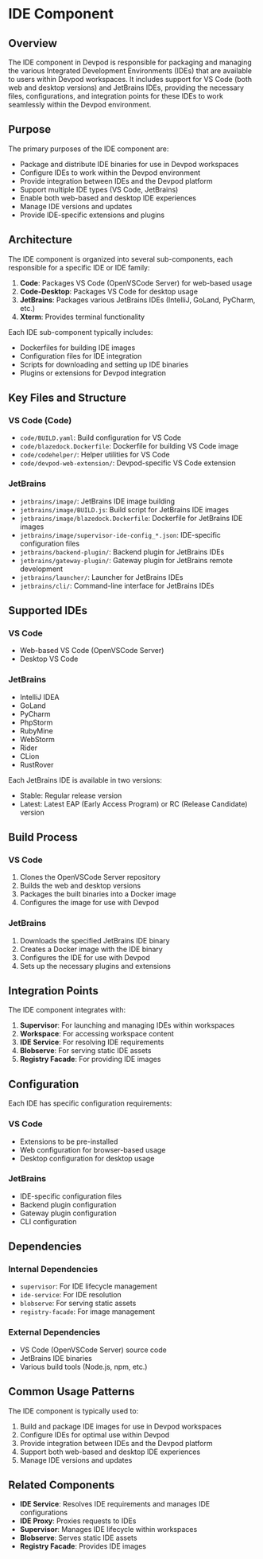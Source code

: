 # IDE Component

## Overview

The IDE component in Devpod is responsible for packaging and managing the various Integrated Development Environments (IDEs) that are available to users within Devpod workspaces. It includes support for VS Code (both web and desktop versions) and JetBrains IDEs, providing the necessary files, configurations, and integration points for these IDEs to work seamlessly within the Devpod environment.

## Purpose

The primary purposes of the IDE component are:
- Package and distribute IDE binaries for use in Devpod workspaces
- Configure IDEs to work within the Devpod environment
- Provide integration between IDEs and the Devpod platform
- Support multiple IDE types (VS Code, JetBrains)
- Enable both web-based and desktop IDE experiences
- Manage IDE versions and updates
- Provide IDE-specific extensions and plugins

## Architecture

The IDE component is organized into several sub-components, each responsible for a specific IDE or IDE family:

1. **Code**: Packages VS Code (OpenVSCode Server) for web-based usage
2. **Code-Desktop**: Packages VS Code for desktop usage
3. **JetBrains**: Packages various JetBrains IDEs (IntelliJ, GoLand, PyCharm, etc.)
4. **Xterm**: Provides terminal functionality

Each IDE sub-component typically includes:
- Dockerfiles for building IDE images
- Configuration files for IDE integration
- Scripts for downloading and setting up IDE binaries
- Plugins or extensions for Devpod integration

## Key Files and Structure

### VS Code (Code)
- `code/BUILD.yaml`: Build configuration for VS Code
- `code/blazedock.Dockerfile`: Dockerfile for building VS Code image
- `code/codehelper/`: Helper utilities for VS Code
- `code/devpod-web-extension/`: Devpod-specific VS Code extension

### JetBrains
- `jetbrains/image/`: JetBrains IDE image building
- `jetbrains/image/BUILD.js`: Build script for JetBrains IDE images
- `jetbrains/image/blazedock.Dockerfile`: Dockerfile for JetBrains IDE images
- `jetbrains/image/supervisor-ide-config_*.json`: IDE-specific configuration files
- `jetbrains/backend-plugin/`: Backend plugin for JetBrains IDEs
- `jetbrains/gateway-plugin/`: Gateway plugin for JetBrains remote development
- `jetbrains/launcher/`: Launcher for JetBrains IDEs
- `jetbrains/cli/`: Command-line interface for JetBrains IDEs

## Supported IDEs

### VS Code
- Web-based VS Code (OpenVSCode Server)
- Desktop VS Code

### JetBrains
- IntelliJ IDEA
- GoLand
- PyCharm
- PhpStorm
- RubyMine
- WebStorm
- Rider
- CLion
- RustRover

Each JetBrains IDE is available in two versions:
- Stable: Regular release version
- Latest: Latest EAP (Early Access Program) or RC (Release Candidate) version

## Build Process

### VS Code
1. Clones the OpenVSCode Server repository
2. Builds the web and desktop versions
3. Packages the built binaries into a Docker image
4. Configures the image for use with Devpod

### JetBrains
1. Downloads the specified JetBrains IDE binary
2. Creates a Docker image with the IDE binary
3. Configures the IDE for use with Devpod
4. Sets up the necessary plugins and extensions

## Integration Points

The IDE component integrates with:
1. **Supervisor**: For launching and managing IDEs within workspaces
2. **Workspace**: For accessing workspace content
3. **IDE Service**: For resolving IDE requirements
4. **Blobserve**: For serving static IDE assets
5. **Registry Facade**: For providing IDE images

## Configuration

Each IDE has specific configuration requirements:

### VS Code
- Extensions to be pre-installed
- Web configuration for browser-based usage
- Desktop configuration for desktop usage

### JetBrains
- IDE-specific configuration files
- Backend plugin configuration
- Gateway plugin configuration
- CLI configuration

## Dependencies

### Internal Dependencies
- `supervisor`: For IDE lifecycle management
- `ide-service`: For IDE resolution
- `blobserve`: For serving static assets
- `registry-facade`: For image management

### External Dependencies
- VS Code (OpenVSCode Server) source code
- JetBrains IDE binaries
- Various build tools (Node.js, npm, etc.)

## Common Usage Patterns

The IDE component is typically used to:
1. Build and package IDE images for use in Devpod workspaces
2. Configure IDEs for optimal use within Devpod
3. Provide integration between IDEs and the Devpod platform
4. Support both web-based and desktop IDE experiences
5. Manage IDE versions and updates

## Related Components

- **IDE Service**: Resolves IDE requirements and manages IDE configurations
- **IDE Proxy**: Proxies requests to IDEs
- **Supervisor**: Manages IDE lifecycle within workspaces
- **Blobserve**: Serves static IDE assets
- **Registry Facade**: Provides IDE images
